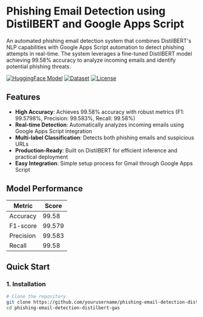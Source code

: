 # Phishing Email Detection using DistilBERT and Google Apps Script

An automated phishing email detection system that combines DistilBERT's NLP capabilities with Google Apps Script automation to detect phishing attempts in real-time. The system leverages a fine-tuned DistilBERT model achieving 99.58% accuracy to analyze incoming emails and identify potential phishing threats.

[![HuggingFace Model](https://img.shields.io/badge/🤗%20Model-cybersectony/phishing--email--detection--distilbert__v2.4.1-blue)](https://huggingface.co/cybersectony/phishing-email-detection-distilbert_v2.4.1)
[![Dataset](https://img.shields.io/badge/🤗%20Dataset-PhishingEmailDetectionv2.0-yellow)](https://huggingface.co/datasets/cybersectony/PhishingEmailDetectionv2.0)
[![License](https://img.shields.io/badge/License-Apache%202.0-green.svg)](LICENSE)

## Features

- **High Accuracy**: Achieves 99.58% accuracy with robust metrics (F1: 99.5798%, Precision: 99.583%, Recall: 99.58%)
- **Real-time Detection**: Automatically analyzes incoming emails using Google Apps Script integration
- **Multi-label Classification**: Detects both phishing emails and suspicious URLs
- **Production-Ready**: Built on DistilBERT for efficient inference and practical deployment
- **Easy Integration**: Simple setup process for Gmail through Google Apps Script

## Model Performance

| Metric    | Score   |
|-----------|---------|
| Accuracy  | 99.58   |
| F1-score  | 99.579  |
| Precision | 99.583  |
| Recall    | 99.58   |

## Quick Start

### 1. Installation

```bash
# Clone the repository
git clone https://github.com/yourusername/phishing-email-detection-distilbert-gas.git
cd phishing-email-detection-distilbert-gas

